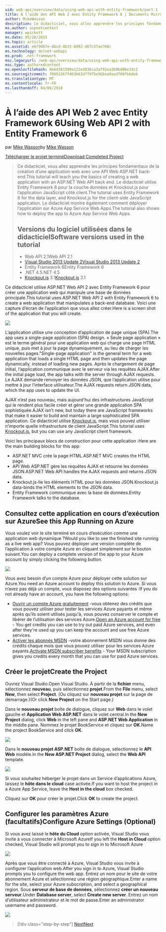 ```yaml
---
uid: web-api/overview/data/using-web-api-with-entity-framework/part-1
title: À l’aide des API Web 2 avec Entity Framework 6 | Documents Microsoft
author: MikeWasson
description: Ce didacticiel, vous allez apprendre les principes fondamentaux de la création d’une application web avec une API Web ASP.NET back-end. Ce didacticiel utilise Entity Framework 6 pour la disposition de données...
ms.author: aspnetcontent
manager: wpickett
ms.date: 05/28/2015
ms.topic: article
ms.assetid: e879487e-dbcd-4b33-b092-d67c37ae768c
ms.technology: dotnet-webapi
ms.prod: .net-framework
msc.legacyurl: /web-api/overview/data/using-web-api-with-entity-framework/part-1
msc.type: authoredcontent
ms.openlocfilehash: 8e6d381509a121e3036ca3af91ea3b9bd0be33c2
ms.sourcegitcommit: f8852267f463b62d7f975e56bea9aa3f68fbbdeb
ms.translationtype: MT
ms.contentlocale: fr-FR
ms.lasthandoff: 04/06/2018
---
```

<a name="using-web-api-2-with-entity-framework-6"></a><span data-ttu-id="53027-104">À l’aide des API Web 2 avec Entity Framework 6</span><span class="sxs-lookup"><span data-stu-id="53027-104">Using Web API 2 with Entity Framework 6</span></span>
====================
<span data-ttu-id="53027-105">par [Mike Wasson](https://github.com/MikeWasson)</span><span class="sxs-lookup"><span data-stu-id="53027-105">by [Mike Wasson](https://github.com/MikeWasson)</span></span>

[<span data-ttu-id="53027-106">Télécharger le projet terminé</span><span class="sxs-lookup"><span data-stu-id="53027-106">Download Completed Project</span></span>](https://github.com/MikeWasson/BookService)

> <span data-ttu-id="53027-107">Ce didacticiel, vous allez apprendre les principes fondamentaux de la création d’une application web avec une API Web ASP.NET back-end.</span><span class="sxs-lookup"><span data-stu-id="53027-107">This tutorial will teach you the basics of creating a web application with an ASP.NET Web API back end.</span></span> <span data-ttu-id="53027-108">Le didacticiel utilise Entity Framework 6 pour la couche données et Knockout.js pour l’application JavaScript côté client.</span><span class="sxs-lookup"><span data-stu-id="53027-108">The tutorial uses Entity Framework 6 for the data layer, and Knockout.js for the client-side JavaScript application.</span></span> <span data-ttu-id="53027-109">Le didacticiel montre également comment déployer l’application sur Azure App Service Web Apps.</span><span class="sxs-lookup"><span data-stu-id="53027-109">The tutorial also shows how to deploy the app to Azure App Service Web Apps.</span></span>
> 
> ## <a name="software-versions-used-in-the-tutorial"></a><span data-ttu-id="53027-110">Versions du logiciel utilisées dans le didacticiel</span><span class="sxs-lookup"><span data-stu-id="53027-110">Software versions used in the tutorial</span></span>
> 
> 
> - <span data-ttu-id="53027-111">Web API 2.1</span><span class="sxs-lookup"><span data-stu-id="53027-111">Web API 2.1</span></span>
> - [<span data-ttu-id="53027-112">Visual Studio 2013 Update 2</span><span class="sxs-lookup"><span data-stu-id="53027-112">Visual Studio 2013 Update 2</span></span>](https://www.visualstudio.com/downloads/download-visual-studio-vs)
> - <span data-ttu-id="53027-113">Entity Framework 6</span><span class="sxs-lookup"><span data-stu-id="53027-113">Entity Framework 6</span></span>
> - <span data-ttu-id="53027-114">.NET 4.5</span><span class="sxs-lookup"><span data-stu-id="53027-114">.NET 4.5</span></span>
> - <span data-ttu-id="53027-115">[Knockout.js](http://knockoutjs.com/) 3.1</span><span class="sxs-lookup"><span data-stu-id="53027-115">[Knockout.js](http://knockoutjs.com/) 3.1</span></span>


<span data-ttu-id="53027-116">Ce didacticiel utilise ASP.NET Web API 2 avec Entity Framework 6 pour créer une application web qui manipule une base de données principale.</span><span class="sxs-lookup"><span data-stu-id="53027-116">This tutorial uses ASP.NET Web API 2 with Entity Framework 6 to create a web application that manipulates a back-end database.</span></span> <span data-ttu-id="53027-117">Voici une capture d’écran de l’application que vous allez créer.</span><span class="sxs-lookup"><span data-stu-id="53027-117">Here is a screen shot of the application that you will create.</span></span>

[![](part-1/_static/image2.png)](part-1/_static/image1.png)

<span data-ttu-id="53027-118">L’application utilise une conception d’application de page unique (SPA).</span><span class="sxs-lookup"><span data-stu-id="53027-118">The app uses a single-page application (SPA) design.</span></span> <span data-ttu-id="53027-119">« Seule page application » est le terme général pour une application web qui charge une page HTML unique, puis met à jour la page dynamiquement, au lieu de charger les nouvelles pages.</span><span class="sxs-lookup"><span data-stu-id="53027-119">"Single-page application" is the general term for a web application that loads a single HTML page and then updates the page dynamically, instead of loading new pages.</span></span> <span data-ttu-id="53027-120">Après le chargement de page initial, l’application communique avec le serveur via les requêtes AJAX.</span><span class="sxs-lookup"><span data-stu-id="53027-120">After the initial page load, the app talks with the server through AJAX requests.</span></span> <span data-ttu-id="53027-121">Le AJAX demande renvoyer les données JSON, que l’application utilise pour mettre à jour l’interface utilisateur.</span><span class="sxs-lookup"><span data-stu-id="53027-121">The AJAX requests return JSON data, which the app uses to update the UI.</span></span>

<span data-ttu-id="53027-122">AJAX n’est pas nouveau, mais aujourd'hui des infrastructures JavaScript qui le rendent plus facile créer et gérer une grande application SPA sophistiquée.</span><span class="sxs-lookup"><span data-stu-id="53027-122">AJAX isn't new, but today there are JavaScript frameworks that make it easier to build and maintain a large sophisticated SPA application.</span></span> <span data-ttu-id="53027-123">Ce didacticiel utilise [Knockout.js](http://knockoutjs.com/), mais vous pouvez utiliser n’importe quelle infrastructure de client JavaScript.</span><span class="sxs-lookup"><span data-stu-id="53027-123">This tutorial uses [Knockout.js](http://knockoutjs.com/), but you can use any JavaScript client framework.</span></span>

<span data-ttu-id="53027-124">Voici les principaux blocs de construction pour cette application :</span><span class="sxs-lookup"><span data-stu-id="53027-124">Here are the main building blocks for this app:</span></span>

- <span data-ttu-id="53027-125">ASP.NET MVC crée la page HTML.</span><span class="sxs-lookup"><span data-stu-id="53027-125">ASP.NET MVC creates the HTML page.</span></span>
- <span data-ttu-id="53027-126">API Web ASP.NET gère les requêtes AJAX et retourne les données JSON.</span><span class="sxs-lookup"><span data-stu-id="53027-126">ASP.NET Web API handles the AJAX requests and returns JSON data.</span></span>
- <span data-ttu-id="53027-127">Knockout.js-lie les éléments HTML pour les données JSON.</span><span class="sxs-lookup"><span data-stu-id="53027-127">Knockout.js data-binds the HTML elements to the JSON data.</span></span>
- <span data-ttu-id="53027-128">Entity Framework communique avec la base de données.</span><span class="sxs-lookup"><span data-stu-id="53027-128">Entity Framework talks to the database.</span></span>

## <a name="see-this-app-running-on-azure"></a><span data-ttu-id="53027-129">Consultez cette application en cours d’exécution sur Azure</span><span class="sxs-lookup"><span data-stu-id="53027-129">See this App Running on Azure</span></span>

<span data-ttu-id="53027-130">Vous voulez voir le site terminé en cours d’exécution comme une application web dynamique ?</span><span class="sxs-lookup"><span data-stu-id="53027-130">Would you like to see the finished site running as a live web app?</span></span> <span data-ttu-id="53027-131">Vous pouvez déployer une version complète de l’application à votre compte Azure en cliquant simplement sur le bouton suivant.</span><span class="sxs-lookup"><span data-stu-id="53027-131">You can deploy a complete version of the app to your Azure account by simply clicking the following button.</span></span>

[![](http://azuredeploy.net/deploybutton.png)](https://azuredeploy.net/?WT.mc_id=deploy_azure_aspnet&repository=https://github.com/tfitzmac/BookService)

<span data-ttu-id="53027-132">Vous avez besoin d’un compte Azure pour déployer cette solution sur Azure.</span><span class="sxs-lookup"><span data-stu-id="53027-132">You need an Azure account to deploy this solution to Azure.</span></span> <span data-ttu-id="53027-133">Si vous n’avez pas déjà un compte, vous disposez des options suivantes :</span><span class="sxs-lookup"><span data-stu-id="53027-133">If you do not already have an account, you have the following options:</span></span>

- <span data-ttu-id="53027-134">[Ouvrir un compte Azure gratuitement](https://azure.microsoft.com/pricing/free-trial/?WT.mc_id=A443DD604) -vous obtenez des crédits que vous pouvez utiliser pour tester les services Azure payants et même après qu’ils soient utilisés jusqu'à, vous pouvez conserver le compte et libérer de l’utilisation des services Azure.</span><span class="sxs-lookup"><span data-stu-id="53027-134">[Open an Azure account for free](https://azure.microsoft.com/pricing/free-trial/?WT.mc_id=A443DD604) - You get credits you can use to try out paid Azure services, and even after they're used up you can keep the account and use free Azure services.</span></span>
- <span data-ttu-id="53027-135">[Activer les abonnés MSDN](https://azure.microsoft.com/pricing/member-offers/msdn-benefits-details/?WT.mc_id=A443DD604) -votre abonnement MSDN vous donne des crédits chaque mois que vous pouvez utiliser pour les services Azure payants.</span><span class="sxs-lookup"><span data-stu-id="53027-135">[Activate MSDN subscriber benefits](https://azure.microsoft.com/pricing/member-offers/msdn-benefits-details/?WT.mc_id=A443DD604) - Your MSDN subscription gives you credits every month that you can use for paid Azure services.</span></span>

## <a name="create-the-project"></a><span data-ttu-id="53027-136">Créer le projet</span><span class="sxs-lookup"><span data-stu-id="53027-136">Create the Project</span></span>

<span data-ttu-id="53027-137">Ouvrez Visual Studio.</span><span class="sxs-lookup"><span data-stu-id="53027-137">Open Visual Studio.</span></span> <span data-ttu-id="53027-138">À partir de la **fichier** menu, sélectionnez **nouveau**, puis sélectionnez **projet**.</span><span class="sxs-lookup"><span data-stu-id="53027-138">From the **File** menu, select **New**, then select **Project**.</span></span> <span data-ttu-id="53027-139">(Ou cliquez sur **nouveau projet** sur la page de démarrage.)</span><span class="sxs-lookup"><span data-stu-id="53027-139">(Or click **New Project** on the Start page.)</span></span>

<span data-ttu-id="53027-140">Dans le **nouveau projet** boîte de dialogue, cliquez sur **Web** dans le volet gauche et **Application Web ASP.NET** dans le volet central.</span><span class="sxs-lookup"><span data-stu-id="53027-140">In the **New Project** dialog, click **Web** in the left pane and **ASP.NET Web Application** in the middle pane.</span></span> <span data-ttu-id="53027-141">Nommez le projet BookService et cliquez sur **OK**.</span><span class="sxs-lookup"><span data-stu-id="53027-141">Name the project BookService and click **OK**.</span></span>

[![](part-1/_static/image4.png)](part-1/_static/image3.png)

<span data-ttu-id="53027-142">Dans le **nouveau projet ASP.NET** boîte de dialogue, sélectionnez le **API Web** modèle.</span><span class="sxs-lookup"><span data-stu-id="53027-142">In the **New ASP.NET Project** dialog, select the **Web API** template.</span></span>

[![](part-1/_static/image6.png)](part-1/_static/image5.png)

<span data-ttu-id="53027-143">Si vous souhaitez héberger le projet dans un Service d’applications Azure, laissez le **hôte dans le cloud** case activée.</span><span class="sxs-lookup"><span data-stu-id="53027-143">If you want to host the project in a Azure App Service, leave the **Host in the cloud** box checked.</span></span>

<span data-ttu-id="53027-144">Cliquez sur **OK** pour créer le projet.</span><span class="sxs-lookup"><span data-stu-id="53027-144">Click **OK** to create the project.</span></span>

## <a name="configure-azure-settings-optional"></a><span data-ttu-id="53027-145">Configurer les paramètres Azure (facultatifs)</span><span class="sxs-lookup"><span data-stu-id="53027-145">Configure Azure Settings (Optional)</span></span>

<span data-ttu-id="53027-146">Si vous avez laissé le **hôte du Cloud** option activée, Visual Studio vous invite à vous connecter à Microsoft Azure</span><span class="sxs-lookup"><span data-stu-id="53027-146">If you left the **Host in Cloud** option checked, Visual Studio will prompt you to sign in to Microsoft Azure</span></span>

[![](part-1/_static/image8.png)](part-1/_static/image7.png)

<span data-ttu-id="53027-147">Après que vous être connecté à Azure, Visual Studio vous invite à configurer l’application web.</span><span class="sxs-lookup"><span data-stu-id="53027-147">After you sign in to Azure, Visual Studio prompts you to configure the web app.</span></span> <span data-ttu-id="53027-148">Entrez un nom pour le site de votre abonnement Azure et sélectionnez une région géographique.</span><span class="sxs-lookup"><span data-stu-id="53027-148">Enter a name for the site, select your Azure subscription, and select a geographical region.</span></span> <span data-ttu-id="53027-149">Sous **serveur de base de données**, sélectionnez **créer un nouveau serveur**.</span><span class="sxs-lookup"><span data-stu-id="53027-149">Under **Database server**, select **Create new server**.</span></span> <span data-ttu-id="53027-150">Entrez un nom d’utilisateur administrateur et le mot de passe.</span><span class="sxs-lookup"><span data-stu-id="53027-150">Enter an administrator username and password.</span></span>

[![](part-1/_static/image10.png)](part-1/_static/image9.png)

> [!div class="step-by-step"]
> [<span data-ttu-id="53027-151">Next</span><span class="sxs-lookup"><span data-stu-id="53027-151">Next</span></span>](part-2.md)

